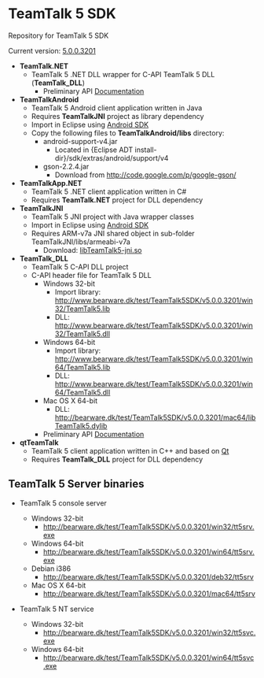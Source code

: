 # TeamTalk 5 SDK

Repository for TeamTalk 5 SDK

Current version: [5.0.0.3201](http://www.bearware.dk/test/TeamTalk5SDK/v5.0.0.3201)

* **TeamTalk.NET**
  * TeamTalk 5 .NET DLL wrapper for C-API TeamTalk 5 DLL (**TeamTalk_DLL**)
    * Preliminary API [Documentation](http://bearware.dk/test/TeamTalk5SDK/v5.0.0.3201/docs/NET/)
* **TeamTalkAndroid**
  * TeamTalk 5 Android client application written in Java
  * Requires **TeamTalkJNI** project as library dependency
  * Import in Eclipse using [Android SDK](http://developer.android.com/sdk/index.html)
  * Copy the following files to **TeamTalkAndroid/libs** directory:
    * android-support-v4.jar
      * Located in {Eclipse ADT install-dir}/sdk/extras/android/support/v4
    * gson-2.2.4.jar
      * Download from http://code.google.com/p/google-gson/
* **TeamTalkApp.NET**
  * TeamTalk 5 .NET client application written in C#
  * Requires **TeamTalk.NET** project for DLL dependency
* **TeamTalkJNI**
  * TeamTalk 5 JNI project with Java wrapper classes
  * Import in Eclipse using [Android SDK](http://developer.android.com/sdk/index.html)
  * Requires ARM-v7a JNI shared object in sub-folder TeamTalkJNI/libs/armeabi-v7a
    * Download: [libTeamTalk5-jni.so](http://bearware.dk/test/TeamTalk5SDK/v5.0.0.3201/android/TeamTalk5JNI.tgz)
* **TeamTalk_DLL**
  * TeamTalk 5 C-API DLL project 
  * C-API header file for TeamTalk 5 DLL
    * Windows 32-bit
      * Import library: http://www.bearware.dk/test/TeamTalk5SDK/v5.0.0.3201/win32/TeamTalk5.lib
      * DLL: http://www.bearware.dk/test/TeamTalk5SDK/v5.0.0.3201/win32/TeamTalk5.dll
    * Windows 64-bit
      * Import library: http://www.bearware.dk/test/TeamTalk5SDK/v5.0.0.3201/win64/TeamTalk5.lib
      * DLL: http://www.bearware.dk/test/TeamTalk5SDK/v5.0.0.3201/win64/TeamTalk5.dll
    * Mac OS X 64-bit
      * DLL: http://bearware.dk/test/TeamTalk5SDK/v5.0.0.3201/mac64/libTeamTalk5.dylib
    * Preliminary API [Documentation](http://bearware.dk/test/TeamTalk5SDK/v5.0.0.3201/docs/C-API/)
* **qtTeamTalk**
  * TeamTalk 5 client application written in C++ and based on [Qt](http://www.qt-project.org)
  * Requires **TeamTalk_DLL** project for DLL dependency

## TeamTalk 5 Server binaries

* TeamTalk 5 console server
  * Windows 32-bit
    * http://bearware.dk/test/TeamTalk5SDK/v5.0.0.3201/win32/tt5srv.exe
  * Windows 64-bit
    * http://bearware.dk/test/TeamTalk5SDK/v5.0.0.3201/win64/tt5srv.exe
  * Debian i386
    * http://bearware.dk/test/TeamTalk5SDK/v5.0.0.3201/deb32/tt5srv
  * Mac OS X 64-bit
    * http://bearware.dk/test/TeamTalk5SDK/v5.0.0.3201/mac64/tt5srv

* TeamTalk 5 NT service
  * Windows 32-bit
    * http://bearware.dk/test/TeamTalk5SDK/v5.0.0.3201/win32/tt5svc.exe
  * Windows 64-bit
    * http://bearware.dk/test/TeamTalk5SDK/v5.0.0.3201/win64/tt5svc.exe

